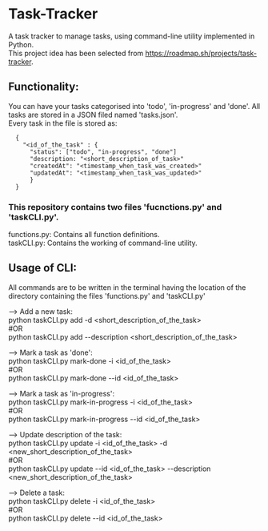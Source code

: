 # Task-Tracker
A task tracker to manage tasks, using command-line utility implemented in Python.  
This project idea has been selected from <a>https://roadmap.sh/projects/task-tracker</a>.

## Functionality:
You can have your tasks categorised into 'todo', 'in-progress' and 'done'. All tasks are stored in a JSON filed named 'tasks.json'. </br>
Every task in the file is stored as: </br>
```
  {
    "<id_of_the_task" : {
      "status": ["todo", "in-progress", "done"]
      "description: "<short_description_of_task>"
      "createdAt": "<timestamp_when_task_was_created>"
      "updatedAt": "<timestamp_when_task_was_updated>"
      }
  }
```
### This repository contains two files 'fucnctions.py' and 'taskCLI.py'.
functions.py: Contains all function definitions. </br>
taskCLI.py: Contains the working of command-line utility.

## Usage of CLI:
All commands are to be written in the terminal having the location of the directory containing the files 'functions.py' and 'taskCLI.py'

--> Add a new task: </br>
python taskCLI.py add -d <short_description_of_the_task> </br>
  #OR </br>
python taskCLI.py add --description <short_description_of_the_task> </br>

--> Mark a task as 'done': </br>
python taskCLI.py mark-done -i <id_of_the_task> </br>
  #OR </br>
python taskCLI.py mark-done --id <id_of_the_task> </br>

--> Mark a task as 'in-progress': </br>
python taskCLI.py mark-in-progress -i <id_of_the_task> </br>
  #OR </br>
python taskCLI.py mark-in-progress --id <id_of_the_task> </br>

--> Update description of the task: </br>
python taskCLI.py update -i <id_of_the_task> -d <new_short_description_of_the_task> </br>
  #OR </br>
python taskCLI.py update --id <id_of_the_task> --description <new_short_description_of_the_task> </br>

--> Delete a task: </br>
python taskCLI.py delete -i <id_of_the_task> </br>
  #OR </br>
python taskCLI.py delete --id <id_of_the_task> </br>
